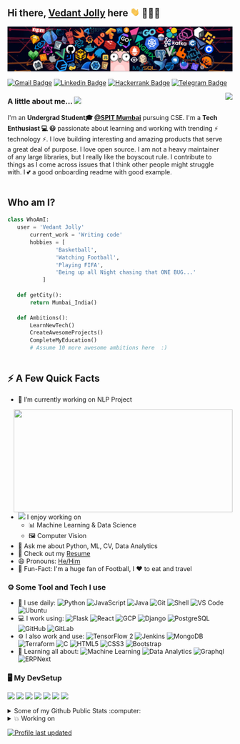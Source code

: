 ## Hi there, [Vedant Jolly](http://basscoder2808.github.io/) here <img src="https://raw.githubusercontent.com/ABSphreak/ABSphreak/master/gifs/Hi.gif" height="20px"> 👨🏻‍💻

![](https://github.com/BassCoder2808/BassCoder2808/blob/main/icons/header_1.png)

[![Gmail Badge](https://img.shields.io/badge/-vedantjolly-c14438?style=flat&logo=Gmail&logoColor=white)](mailto:vedantjolly2001@gmail.com "Connect via Email")
[![Linkedin Badge](https://img.shields.io/badge/-Vedant%20Jolly-0072b1?style=flat&logo=Linkedin&logoColor=white)](https://www.linkedin.com/in/https://www.linkedin.com/in/basscoder2808/ "Connect on LinkedIn")
[![Hackerrank Badge](https://img.shields.io/badge/-Hackerrank-2EC866?style=flat-square&logo=HackerRank&logoColor=white&link=https://www.hackerrank.com/vedantjolly2001)](https://www.hackerrank.com/vedantjolly2001)
[![Telegram Badge](https://img.shields.io/badge/-@BassCoder2808-0088CC?style=flat&logo=Telegram&logoColor=white)](https://t.me/BassCoder2808 "Contact on Telegram")
<!-- [![Twitter Badge](https://img.shields.io/badge/-@samujjwaal-00acee?style=flat&logo=Twitter&logoColor=white)](https://twitter.com/intent/follow?screen_name=samujjwaal "Follow on Twitter")
[![Messenger Badge](https://img.shields.io/badge/-Messenger-0078FF?style=flat&logo=Messenger&logoColor=white)](https://m.me/samujjwaal "Connect on Facebook") -->

<a href="http://basscoder2808.github.io/"><img src="https://github.com/samujjwaal/samujjwaal/raw/master/etc/hand_v.png" align="right" height="275" /></a>

### A little about me...  <img src="https://media.giphy.com/media/VgCDAzcKvsR6OM0uWg/giphy.gif" width="50"> 
I'm an **Undergrad Student🎓 [@SPIT Mumbai](https://www.spit.ac.in)** pursuing CSE. I'm a **Tech Enthusiast 💻 😃** passionate about learning and working with trending ⚡ technology ⚡. I love building interesting and amazing products that serve a great deal of purpose. I love open source. I am not a heavy maintainer of any large libraries, but I really like the boyscout rule. I contribute to things as I come across issues that I think other people might struggle with. I 💕 a good onboarding readme with good example.<br/><br/>

 ## Who am I?
 ```python
 class WhoAmI:
 	user = 'Vedant Jolly'
		current_work = 'Writing code'
		hobbies = [
				'Basketball',
				'Watching Football',
				'Playing FIFA',
				'Being up all Night chasing that ONE BUG...'
			]
	
	def getCity():
		return Mumbai_India()
	
	def Ambitions():
		LearnNewTech()
		CreateAwesomeProjects()
		CompleteMyEducation()
		# Assume 10 more awesome ambitions here  :)
	
 ```


## ⚡️ A Few Quick Facts

- 🔭 I’m currently working on NLP Project
<img width="490" height="230" src="https://media.giphy.com/media/9B8wYztAoe1zO/source.gif" align=right>

- <img src="https://media.giphy.com/media/WUlplcMpOCEmTGBtBW/giphy.gif" width="30">  I enjoy working on
  - 📊 Machine Learning & Data Science
  - 🖼 Computer Vision
- 💬 Ask me about Python, ML, CV, Data Analytics
- 📙 Check out my [Resume](https://drive.google.com/file/d/1yCCIDn17Zb889d81xhciFpWsyh1i8boy/view?usp=sharing)
- 😄 Pronouns: [He/Him](https://www.mypronouns.org/he-him)
- 🎉 Fun-Fact: I'm a huge fan of Football, I ❤️ to eat and travel

<!-- - 🏢 I'm currently working at **Worklife** -->
<!-- Programming Languages:C
Functional: Machine Learning, ERPNext, Terraform, NumPy, Pandas, TensorFlow 2
Mobile and Web Technologies: HTML, CSS, Bootstrap, JavaScript, Django, Flask
Databases: MySQL, PostgreSQL, MongoDB, SQLite
Development Tools: Visual Studio, Git, Eclipse, IntelliJ IDEA, PyCharm -->
### ⚙️ Some Tool and Tech I use
- 🚀 I use daily:
  ![Python](https://img.shields.io/badge/-Python-8fcfd1?style=plastic&logo=Python)
  ![JavaScript](https://img.shields.io/badge/-JavaScript-black?style=plastic&logo=javascript)
  ![Java](https://img.shields.io/badge/-Java-black?style=plastic&logo=Java)
  ![Git](https://img.shields.io/badge/-Git-black?style=plastic&logo=git)
  ![Shell](https://img.shields.io/badge/-Shell-blasck?style=plastic&logo=Shell)
  ![VS Code](https://img.shields.io/badge/-VS%20Code-007ACC?style=plastic&logo=visual-studio-code)
  ![Ubuntu](https://img.shields.io/badge/-Ubuntu-black?style=plastic&logo=ubuntu)
- 💻 I work using:
  ![Flask](https://img.shields.io/badge/Flask-232F3E?style=plastic&logo=flask)
  ![React](https://img.shields.io/badge/-React-3b2e5a?style=plastic&logo=react)
  ![GCP](https://img.shields.io/badge/-GCP-black?logo=googlecloud&style=plastic)
  ![Django](https://img.shields.io/badge/-Django-092E20?style=plastic&logo=Django)
  ![PostgreSQL](https://img.shields.io/badge/-PostgreSQL-336791?style=plastic&logo=postgresql)
  ![GitHub](https://img.shields.io/badge/-GitHub-181717?style=plastic&logo=github)
  ![GitLab](https://img.shields.io/badge/-GitLab-FCA121?style=plastic&logo=gitlab)
- ⚙️ I also work and use: ![TensorFlow 2](https://img.shields.io/badge/-tensorflow-394989?style=plastic&logo=tensorflow) ![Jenkins](https://img.shields.io/badge/-Jenkins-black?style=plastic&logo=Jenkins) ![MongoDB](https://img.shields.io/badge/-MongoDB-black?style=plastic&logo=mongodb) ![Terraform](https://img.shields.io/badge/-Terraform-00599C?style=plastic&logo=terraform) ![C](https://img.shields.io/badge/-C-00599C?style=plastic&logo=c)
  ![HTML5](https://img.shields.io/badge/-HTML5-E34F26?style=plastic&logo=html5&logoColor=white)
  ![CSS3](https://img.shields.io/badge/-CSS3-1572B6?style=plastic&logo=css3)
  ![Bootstrap](https://img.shields.io/badge/-Bootstrap-563D7C?style=plastic&logo=bootstrap)
- 🌱 Learning all about:
  ![Machine Learning](https://img.shields.io/badge/-Machine%20Learning-black?style=plastic&logo=machine-learning) ![Data Analytics](https://img.shields.io/badge/-Data%20Analytics-c7b198?style=plastic&logo=data) ![Graphql](https://img.shields.io/badge/-Graphql-E10098?style=plastic&logo=Graphql)
  ![ERPNext](https://img.shields.io/badge/-ERPNext-black?style=plastic&logo=erp-next)

### 🖥️ My DevSetup
<img src="https://img.shields.io/badge/Aspire-555555.svg?&style=flat-square&logo=Acer&logoColor=E2231A"> <img src="https://img.shields.io/badge/Ubuntu-555555.svg?&style=flat-square&logo=ubuntu&logoColor=0078D6"> <img src="https://img.shields.io/badge/Chrome-555555.svg?&style=flat-square&logo=google-chrome&logoColor=FABC0C"> <img src="https://img.shields.io/badge/VS Code-555555?style=flat-square&logo=visual-studio-code&logoColor=007ACC"> <img src="https://img.shields.io/badge/Terminal-555555.svg?&style=flat-square&logo=powershell&logoColor=white"> <img src="https://img.shields.io/badge/Jupyter-555555.svg?&style=flat-square&logo=jupyter&logoColor=F37626"> <img src="https://img.shields.io/badge/Spotify-555555.svg?&style=flat-square&logo=spotify&logoColor=1ED760"> 

<details>
  <summary>Some of my Github Public Stats :computer:</summary>
  
  <a href="http://basscoder2808.github.io/"><img src="https://github.com/samujjwaal/samujjwaal/raw/master/etc/laptop.png" align="right" height="200" /></a>

  [![My Github Stats](https://new-readme-stats.vercel.app/api?username=basscoder2808&show_icons=true&title_color=fff&icon_color=79ff97&text_color=9f9f9f&bg_color=151515)](https://github.com/BassCoder2808)
  
  [![My Top Langs](https://new-readme-stats.vercel.app/api/top-langs/?username=basscoder2808&show_icons=true&title_color=fff&icon_color=79ff97&text_color=9f9f9f&bg_color=151515)](https://github.com/BassCoder2808)

  <!-- <img align="center" src="https://github-readme-stats.vercel.app/api/top-langs/?username=halfrost&hide_langs_below=1&theme=default&line_height=27&layout=compact" /> -->

  ----
  
</details>



<!-- <details>
  <summary>Find me around the web :globe_with_meridians:</summary>
  
  <a href="http://basscoder2808.github.io/"><img src="https://github.com/samujjwaal/samujjwaal/raw/master/etc/think.png" align="right" height="150" /></a>
  
[![DEV Badge](https://img.shields.io/badge/-samujjwaal-0A0A0A?style=flat&logo=dev.to&logoColor=white)](https://dev.to/samujjwaal)
[![StackOverflow Badge](https://img.shields.io/badge/-daftdey-FE7A16?style=flat&logo=Stack%20Overflow&logoColor=white&)](https://stackoverflow.com/users/12843322/daftdey?tab=profile)
[![Instagram Badge](https://img.shields.io/badge/-Instagram-C13584?style=flat&logo=Instagram&logoColor=white)](https://www.instagram.com/daftdey/ "Follow on Instagram")
[![Soundcloud Badge](https://img.shields.io/badge/-Soundcloud-FE5000?style=flat&logo=Soundcloud&logoColor=white)](https://soundcloud.com/daftdey)
[![Spotify Badge](https://img.shields.io/badge/-Spotify-1DB954?style=flat&logo=Spotify&logoColor=white)](https://open.spotify.com/user/22ydzsykc57ailqsqbn4ycwsq "My Spotify playlists")
[![YouTube Badge](https://img.shields.io/badge/-YouTube-FF0000?style=flat&logo=YouTube&logoColor=white)](https://www.youtube.com/SamujjwaalDeyJEDI/playlists "My YouTube playlists")
[![Reddit Badge](https://img.shields.io/badge/-u/daftdey-FF4500?style=flat&logo=Reddit&logoColor=white)](https://www.reddit.com/user/daftdey/ "Find on Reddit")
----

</details> -->

<details>
<summary> 💥 Working on </summary>
<br>
<p align="center">
<a href="https://github.com/BassCoder2808/Posture_Detection_AND_Correction">
<img src="https://github-readme-stats-defcon27.vercel.app/api/pin/?username=BassCoder2808&repo=Posture_Detection_AND_Correction&show_owner=true&theme=react" height="130"/>
</a>&ensp;
<a href="https://github.com/BassCoder2808/HealthCareChatbot">
<img src="https://github-readme-stats-defcon27.vercel.app/api/pin/?username=BassCoder2808&repo=HealthCareChatbot&show_owner=true&theme=react" />
</a>
</p>
</details>

[![Profile last updated](https://img.shields.io/github/last-commit/BassCoder2808/BassCoder2808/main?label=Last%20updated&style=flat)](https://github.com/BassCoder2808/BassCoder2808/commits)

<!--For future reference 
<a href="https://piraces.dev/"><img alt="Robot logo" src="https://github.com/piraces/piraces/raw/master/robot_dark.png" align="right" height="150" /></a>

- 🔭 I’m currently working on ...
- 🌱 I’m currently learning ...
- 👯 I’m looking to collaborate on ...
- 🤔 I’m looking for help with ...
- 💬 Ask me about ...
- 📫 How to reach me: ...
- 😄 Pronouns: ...
- ⚡ Fun fact: ...

[![Whatsapp Badge](https://img.shields.io/badge/-Whatsapp-4AC959?style=flat&logo=whatsapp&logoColor=white)](https://wa.me/phone-no?text=Hi!)

![visitors](https://visitor-badge.glitch.me/badge?page_id=samujjwaal.samujjwaal)
[![HitCount](http://hits.dwyl.com/samujjwaal/samujjwaal.svg)](http://hits.dwyl.com/samujjwaal/samujjwaal)
![Repo Views](https://views.whatilearened.today/views/github/samujjwaal/samujjwaal.svg?cache=remove)
<img height="20" src="https://raw.githubusercontent.com/github/explore/80688e429a7d4ef2fca1e82350fe8e3517d3494d/topics/python/python.png">
<img height="20" src="https://raw.githubusercontent.com/github/explore/80688e429a7d4ef2fca1e82350fe8e3517d3494d/topics/scala/scala.png">

![Customized Card](https://github-readme-stats.vercel.app/api/pin?username=samujjwaal&repo=UIC-search-engine&title_color=fff&icon_color=f9f9f9&text_color=9f9f9f&bg_color=151515)

<a href="https://github.com/anuraghazra/github-readme-stats">
  <img align="left" src="https://github-readme-stats.vercel.app/api?username=samujjwaal&hide=stars,commits,prs,issues,contribs&show_icons=true&title_color=fff&icon_color=79ff97&text_color=9f9f9f&bg_color=151515" />
</a>
<a href="https://github.com/anuraghazra/convoychat">
  <img align="right" src="https://github-readme-stats.vercel.app/api/top-langs/?username=samujjwaal" width="350"/>
</a>

![Top Languages](https://github-readme-stats.vercel.app/api/top-langs/?username=samujjwaal)
-->
